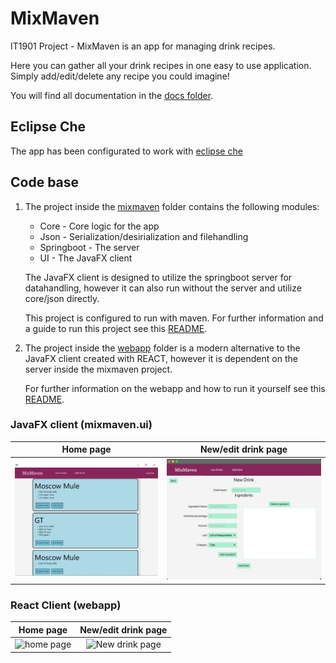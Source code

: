 # MixMaven

IT1901 Project - MixMaven is an app for managing drink recipes.

Here you can gather all your drink recipes in one easy to use application. Simply add/edit/delete any recipe you could imagine!

You will find all documentation in the [docs folder](/docs/).

## Eclipse Che

The app has been configurated to work with [eclipse che](https://che.stud.ntnu.no/#https://gitlab.stud.idi.ntnu.no/it1901/groups-2023/gr2331/gr2331?new)

## Code base

1. The project inside the [mixmaven](./mixmaven/) folder contains the following modules:

    - Core - Core logic for the app
    - Json - Serialization/desirialization and filehandling
    - Springboot - The server
    - UI - The JavaFX client

    The JavaFX client is designed to utilize the springboot server for datahandling, however it can also run without the server and utilize core/json directly.

    This project is configured to run with maven. For further information and a guide to run this project see this [README](./mixmaven/README.md).

2. The project inside the [webapp](./webapp/) folder is a modern alternative to the JavaFX client created with REACT, however it is dependent on the server inside the mixmaven project.

    For further information on the webapp and how to run it yourself see this [README](./webapp/README.md).

### JavaFX client (mixmaven.ui)

Home page                                                  |  New/edit drink page
:---------------------------------------------------------:|:---------------------------------------------:
![home page](./docs/release-2/release-2-browsedrinks.png)  |  ![New drink page](./docs/release-2/release-2-adddrink.png)

### React Client (webapp)

Home page                                    |  New/edit drink page
:-------------------------------------------:|:---------------------------------------------:
![home page](./docs/home_page_expanded.png)  |  ![New drink page](./docs/new_drink_page.png)
